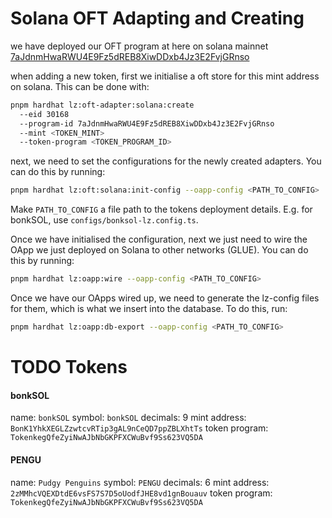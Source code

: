# Solana OFT Adapting and Creating

we have deployed our OFT program at here on solana mainnet [7aJdnmHwaRWU4E9Fz5dREB8XiwDDxb4Jz3E2FvjGRnso](https://solscan.io/account/7aJdnmHwaRWU4E9Fz5dREB8XiwDDxb4Jz3E2FvjGRnso)

when adding a new token, first we initialise a oft store for this mint address on solana. This can be done with:

```bash
pnpm hardhat lz:oft-adapter:solana:create
  --eid 30168
  --program-id 7aJdnmHwaRWU4E9Fz5dREB8XiwDDxb4Jz3E2FvjGRnso
  --mint <TOKEN_MINT>
  --token-program <TOKEN_PROGRAM_ID>
```

next, we need to set the configurations for the newly created adapters. You can do this by running:

```bash
pnpm hardhat lz:oft:solana:init-config --oapp-config <PATH_TO_CONFIG>
```

Make `PATH_TO_CONFIG` a file path to the tokens deployment details. E.g. for bonkSOL, use `configs/bonksol-lz.config.ts`.

Once we have initialised the configuration, next we just need to wire the OApp we just deployed on Solana to other networks (GLUE). You can do this by running:

```bash
pnpm hardhat lz:oapp:wire --oapp-config <PATH_TO_CONFIG>
```

Once we have our OApps wired up, we need to generate the lz-config files for them, which is what we insert into the database. To do this, run:

```bash
pnpm hardhat lz:oapp:db-export --oapp-config <PATH_TO_CONFIG>
```

# TODO Tokens

#### bonkSOL

name: `bonkSOL`
symbol: `bonkSOL`
decimals: 9
mint address: `BonK1YhkXEGLZzwtcvRTip3gAL9nCeQD7ppZBLXhtTs`
token program: `TokenkegQfeZyiNwAJbNbGKPFXCWuBvf9Ss623VQ5DA`

#### PENGU

name: `Pudgy Penguins`
symbol: `PENGU`
decimals: 6
mint address: `2zMMhcVQEXDtdE6vsFS7S7D5oUodfJHE8vd1gnBouauv`
token program: `TokenkegQfeZyiNwAJbNbGKPFXCWuBvf9Ss623VQ5DA`

```

```
